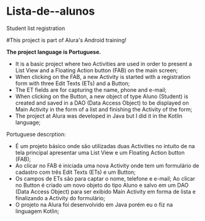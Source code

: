 # Lista-de--alunos
Student list registration

#This project is part of Alura's Android training!  

**The project language is Portuguese.**

- It is a basic project where two Activities are used in order to present a List View and a Floating Action button (FAB) on the main screen;
- When clicking on the FAB, a new Activity is started with a registration form with three Edit Texts (ETs) and a Button;
- The ET fields are for capturing the name, phone and e-mail;
- When clicking on the Button, a new object of type Aluno (Student) is created and saved in a DAO (Data Access Object) to be displayed on Main Activity
in the form of a list and finishing the Activity of the form;
- The project at Alura was developed in Java but I did it in the Kotlin language;

Portuguese descrption:

- É um projeto básico onde são utilizadas duas Activities no intuito de na tela principal apresentar uma List View e um Floating Action button (FAB);
- Ao clicar no FAB é iniciada uma nova Activity onde tem um formulário de cadastro com três Edit Texts (ETs) e um Button;
- Os campos de ETs são para captar o nome, telefone e e-mail;
Ao clicar no Button é criado um novo objeto do tipo Aluno e salvo em um DAO (Data Access Object) para ser exibido Main Activity 
em forma de lista e finalizando a Activity do formulário;
- O projeto na Alura foi desenvolvido em Java porém eu o fiz na linguagem Kotlin;
